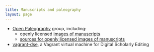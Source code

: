 ```yaml
---
title: Manuscripts and paleography
layout: page
---
```



- [Open Paleography](http://openpaleography.github.io/) group, including:
    - openly licensed [images of manuscripts](http://openpaleography.github.io/mss/)
    - [sources for openly licensed images of manuscripts](http://openpaleography.github.io/mssimgs/)
- [vagrant-dse](http://neelsmith.github.io/vagrant-dse/), a Vagrant virtual machine for Digital Scholarly Editing